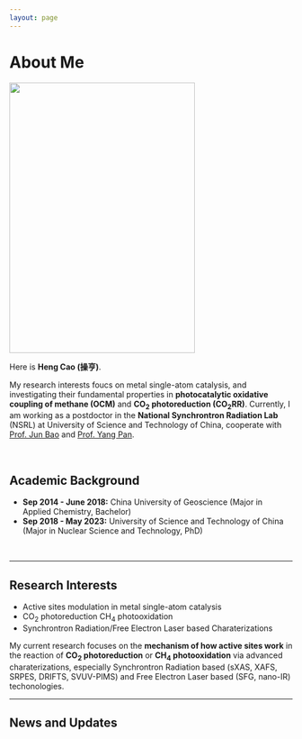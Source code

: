 ```yaml
---
layout: page
---
```

# About Me

<img src="images/JING6218 1x" class="floatpic" width="330" height="480">

Here is **Heng Cao (操亨)**.

My research interests foucs on metal single-atom catalysis, and investigating their fundamental properties in **photocatalytic oxidative coupling of methane (OCM)** and **CO<sub>2</sub> photoreduction (CO<sub>2</sub>RR)**. Currently, I am working as a postdoctor in the **National Synchrontron Radiation Lab** (NSRL) at University of Science and Technology of China, cooperate with [Prof. Jun Bao](http://team.ustc.edu.cn/Baogroup/zh_CN/) and [Prof. Yang Pan](https://www.x-mol.com/groups/Pan_Yang).

<br>

## Academic Background


- **Sep 2014 - June 2018:** China University of Geoscience (Major in Applied Chemistry, Bachelor)
- **Sep 2018 - May 2023:** University of Science and Technology of China (Major in Nuclear Science and Technology, PhD)

<br>

---

## Research Interests

- Active sites modulation in metal single-atom catalysis
- CO<sub>2</sub> photoreduction CH<sub>4</sub> photooxidation
- Synchrontron Radiation/Free Electron Laser based Charaterizations

My current research focuses on the **mechanism of how active sites work** in the reaction of **CO<sub>2</sub> photoreduction** or **CH<sub>4</sub> photooxidation** via advanced charaterizations, especially Synchrontron Radiation based (sXAS, XAFS, SRPES, DRIFTS, SVUV-PIMS) and Free Electron Laser based (SFG, nano-IR) techonologies. <br>

---

## News and Updates
